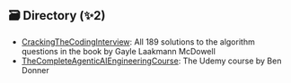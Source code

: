 ## 🗃️ Directory (✨2)
* [CrackingTheCodingInterview](./CrackingTheCodingInterview): All 189 solutions to the algorithm questions in the book by Gayle Laakmann McDowell
* [TheCompleteAgenticAIEngineeringCourse](./TheCompleteAgenticAIEngineeringCourse): The Udemy course by Ben Donner